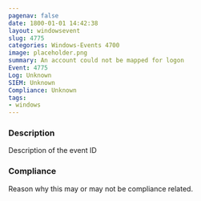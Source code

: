 ```yaml
---
pagenav: false
date: 1800-01-01 14:42:38
layout: windowsevent
slug: 4775
categories: Windows-Events 4700
image: placeholder.png
summary: An account could not be mapped for logon
Event: 4775
Log: Unknown
SIEM: Unknown
Compliance: Unknown
tags:
- windows
---
```


### Description

Description of the event ID

### Compliance

Reason why this may or may not be compliance related.
